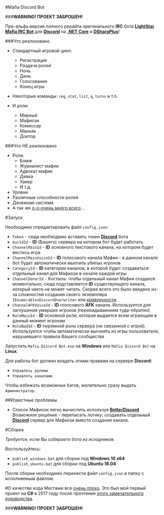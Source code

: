 #Mafia Discord Bot

###**WARNING! ПРОЕКТ ЗАБРОШЕН!**

Пре-альфа версия полного рерайта оригинального **IRC** бота **[LightStar Mafia IRC Bot][OriginalBot]** для **[Discord]** на **[.NET Core]** и **[DSharpPlus]**!

###Что реализовано
- Стандартный игровой цикл:
	- Регистрация
	- Раздача ролей
	- Ночь
	- День
	- Голосование
	- Конец игры

- Некоторые команды: `reg`, `stat`, `list`, `q`, `turns` и т.п.

- И роли:
	- Мирный
	- Мафиози
	- Комиссар
	- Маньяк
	- Доктор

###Что НЕ реализовано
- Роли:
	- Бомж
	- Журналист мафии
	- Адвокат мафии
	- Девка
	- Хакер
	- И т.д.
- Уровни
- Различные способности ролей
- Денежная система
- А так же [о-о-очень много всего][OriginalBot]...

#Запуск

Необходимо отредактировать файл `config.json`:
- `Token` - сюда необходимо вставить токен **[Discord]** бота
- `GuildId` - **ID** (Вашего) сервера на котором бот будет работать
- `ChannelMainId` - **ID** основного текстового канала, на котором будет вестись игра
- `ChannelMainVoiceId` - **ID** голосового канала Мафии - в данном канале бот будет автоматически мьютить убитых игроков
- `CategoryId` - **ID** категории каналов, в которой будет создаваться отдельный канал для Мафиози в начале каждой игры
- `ChannelDonorId` - *Костыль*: чтобы отдельный канал Мафии создался моментально, сюда подставляется **ID** существующего канала, который никто не может читать. Скорее всего это было введено из-за сложностей создания своего экземпляра `IEnumerable<DiscordOverwrite>` или *[криворукости][Ploho]*
- `ChannelAFKVoiceId` - **ID** голосового **AFK** канала. Используется для заглушения умерших игроков (перекидываением туда-обратно)
- `RoleMainId` - **ID** основной роли, которая выдается всем играющим в данный момент игрокам
- `RoleBadId` - **ID** тюремной роли сервера (не связанной с игрой). Используется чтобы автоматически выгонять из игры пользователя, нарушевшего правила Вашего сообщества

Запустить `Mafia Discord Bot.exe` на **Windows** или `Mafia Discord Bot` на **Linux**.

Для работы бот должен владеть этими правами на сервере **Discord**:
- `Управлять ролями`
- `Управлять каналами`

Чтобы избежать возможных багов, желательно сразу выдать `Администратор`.

##Известные проблемы

- Список Мафиози легко вычислить используя **[BetterDiscord][Hack]**
Возможное решение - переписать логику: создавать отдельный **[Discord]** сервер для Мафиози вместо создания канала.

#Сборка

*Требуется, если Вы собираете бота из исходников.*

Воспользуйтесь:
- `publish_windows.bat` для сборки под **Windows 10 x64**
- `publish_ubuntu.bat` для сборки под **Ubuntu 18.04**

После сборки необходимо перенести файл `config.json` в папку с исполняемым файлом.

#О качестве кода
Местами все [очень плохо][Ploho]. 
Это был мой первый проект на **C#** в 2017 году после прочтения [этого замечательного руководства][Metanit].

###**WARNING! ПРОЕКТ ЗАБРОШЕН!**

[.NET Core]: https://ru.wikipedia.org/wiki/.NET_Core
[DSharpPlus]: https://github.com/DSharpPlus/DSharpPlus
[OriginalBot]: http://letmegooglethat.com/?q=lightstar+mafia+irc+bot+%D1%81%D0%BA%D0%B0%D1%87%D0%B0%D1%82%D1%8C
[Discord]: https://discordapp.com/
[Ploho]: http://lurkmore.to/%D0%91%D1%8B%D0%B4%D0%BB%D0%BE%D0%BA%D0%BE%D0%B4%D0%B5%D1%80
[Metanit]: https://metanit.com/sharp/tutorial/
[Hack]: https://github.com/mwittrien/BetterDiscordAddons/tree/master/Plugins/ShowHiddenChannels